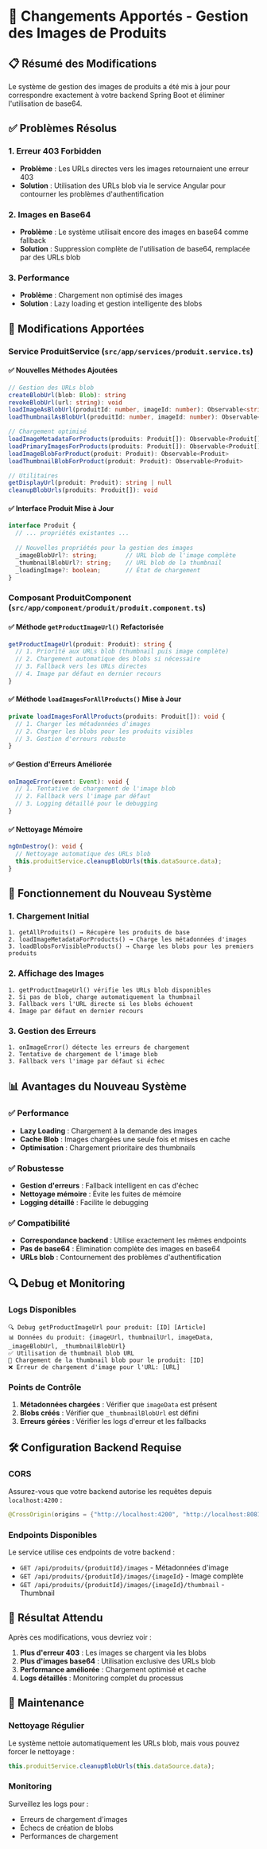 # 🔄 Changements Apportés - Gestion des Images de Produits

## 📋 Résumé des Modifications

Le système de gestion des images de produits a été mis à jour pour correspondre exactement à votre backend Spring Boot et éliminer l'utilisation de base64.

## ✅ Problèmes Résolus

### 1. **Erreur 403 Forbidden**
- **Problème** : Les URLs directes vers les images retournaient une erreur 403
- **Solution** : Utilisation des URLs blob via le service Angular pour contourner les problèmes d'authentification

### 2. **Images en Base64**
- **Problème** : Le système utilisait encore des images en base64 comme fallback
- **Solution** : Suppression complète de l'utilisation de base64, remplacée par des URLs blob

### 3. **Performance**
- **Problème** : Chargement non optimisé des images
- **Solution** : Lazy loading et gestion intelligente des blobs

## 🔧 Modifications Apportées

### Service ProduitService (`src/app/services/produit.service.ts`)

#### ✅ Nouvelles Méthodes Ajoutées
```typescript
// Gestion des URLs blob
createBlobUrl(blob: Blob): string
revokeBlobUrl(url: string): void
loadImageAsBlobUrl(produitId: number, imageId: number): Observable<string>
loadThumbnailAsBlobUrl(produitId: number, imageId: number): Observable<string>

// Chargement optimisé
loadImageMetadataForProducts(produits: Produit[]): Observable<Produit[]>
loadPrimaryImagesForProducts(produits: Produit[]): Observable<Produit[]>
loadImageBlobForProduct(produit: Produit): Observable<Produit>
loadThumbnailBlobForProduct(produit: Produit): Observable<Produit>

// Utilitaires
getDisplayUrl(produit: Produit): string | null
cleanupBlobUrls(produits: Produit[]): void
```

#### ✅ Interface Produit Mise à Jour
```typescript
interface Produit {
  // ... propriétés existantes ...
  
  // Nouvelles propriétés pour la gestion des images
  _imageBlobUrl?: string;        // URL blob de l'image complète
  _thumbnailBlobUrl?: string;    // URL blob de la thumbnail
  _loadingImage?: boolean;       // État de chargement
}
```

### Composant ProduitComponent (`src/app/component/produit/produit.component.ts`)

#### ✅ Méthode `getProductImageUrl()` Refactorisée
```typescript
getProductImageUrl(produit: Produit): string {
  // 1. Priorité aux URLs blob (thumbnail puis image complète)
  // 2. Chargement automatique des blobs si nécessaire
  // 3. Fallback vers les URLs directes
  // 4. Image par défaut en dernier recours
}
```

#### ✅ Méthode `loadImagesForAllProducts()` Mise à Jour
```typescript
private loadImagesForAllProducts(produits: Produit[]): void {
  // 1. Charger les métadonnées d'images
  // 2. Charger les blobs pour les produits visibles
  // 3. Gestion d'erreurs robuste
}
```

#### ✅ Gestion d'Erreurs Améliorée
```typescript
onImageError(event: Event): void {
  // 1. Tentative de chargement de l'image blob
  // 2. Fallback vers l'image par défaut
  // 3. Logging détaillé pour le debugging
}
```

#### ✅ Nettoyage Mémoire
```typescript
ngOnDestroy(): void {
  // Nettoyage automatique des URLs blob
  this.produitService.cleanupBlobUrls(this.dataSource.data);
}
```

## 🚀 Fonctionnement du Nouveau Système

### 1. **Chargement Initial**
```
1. getAllProduits() → Récupère les produits de base
2. loadImageMetadataForProducts() → Charge les métadonnées d'images
3. loadBlobsForVisibleProducts() → Charge les blobs pour les premiers produits
```

### 2. **Affichage des Images**
```
1. getProductImageUrl() vérifie les URLs blob disponibles
2. Si pas de blob, charge automatiquement la thumbnail
3. Fallback vers l'URL directe si les blobs échouent
4. Image par défaut en dernier recours
```

### 3. **Gestion des Erreurs**
```
1. onImageError() détecte les erreurs de chargement
2. Tentative de chargement de l'image blob
3. Fallback vers l'image par défaut si échec
```

## 📊 Avantages du Nouveau Système

### ✅ **Performance**
- **Lazy Loading** : Chargement à la demande des images
- **Cache Blob** : Images chargées une seule fois et mises en cache
- **Optimisation** : Chargement prioritaire des thumbnails

### ✅ **Robustesse**
- **Gestion d'erreurs** : Fallback intelligent en cas d'échec
- **Nettoyage mémoire** : Évite les fuites de mémoire
- **Logging détaillé** : Facilite le debugging

### ✅ **Compatibilité**
- **Correspondance backend** : Utilise exactement les mêmes endpoints
- **Pas de base64** : Élimination complète des images en base64
- **URLs blob** : Contournement des problèmes d'authentification

## 🔍 Debug et Monitoring

### Logs Disponibles
```
🔍 Debug getProductImageUrl pour produit: [ID] [Article]
📊 Données du produit: {imageUrl, thumbnailUrl, imageData, _imageBlobUrl, _thumbnailBlobUrl}
✅ Utilisation de thumbnail blob URL
🔄 Chargement de la thumbnail blob pour le produit: [ID]
❌ Erreur de chargement d'image pour l'URL: [URL]
```

### Points de Contrôle
1. **Métadonnées chargées** : Vérifier que `imageData` est présent
2. **Blobs créés** : Vérifier que `_thumbnailBlobUrl` est défini
3. **Erreurs gérées** : Vérifier les logs d'erreur et les fallbacks

## 🛠️ Configuration Backend Requise

### CORS
Assurez-vous que votre backend autorise les requêtes depuis `localhost:4200` :
```java
@CrossOrigin(origins = {"http://localhost:4200", "http://localhost:8081"})
```

### Endpoints Disponibles
Le service utilise ces endpoints de votre backend :
- `GET /api/produits/{produitId}/images` - Métadonnées d'image
- `GET /api/produits/{produitId}/images/{imageId}` - Image complète
- `GET /api/produits/{produitId}/images/{imageId}/thumbnail` - Thumbnail

## 🎯 Résultat Attendu

Après ces modifications, vous devriez voir :
1. **Plus d'erreur 403** : Les images se chargent via les blobs
2. **Plus d'images base64** : Utilisation exclusive des URLs blob
3. **Performance améliorée** : Chargement optimisé et cache
4. **Logs détaillés** : Monitoring complet du processus

## 🔧 Maintenance

### Nettoyage Régulier
Le système nettoie automatiquement les URLs blob, mais vous pouvez forcer le nettoyage :
```typescript
this.produitService.cleanupBlobUrls(this.dataSource.data);
```

### Monitoring
Surveillez les logs pour :
- Erreurs de chargement d'images
- Échecs de création de blobs
- Performances de chargement



